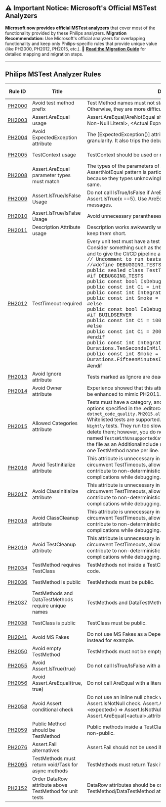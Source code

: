## ⚠️ Important Notice: Microsoft's Official MSTest Analyzers

**Microsoft now provides official MSTest analyzers** that cover most of the functionality provided by these Philips analyzers. 
**Migration Recommendation:** Use Microsoft's official analyzers for overlapping functionality and keep only Philips-specific rules that provide unique value (like PH2000, PH2012, PH2015, etc.).
📖 **[Read the Migration Guide](../Documentation/MSTest-Migration-Guide.md)** for detailed mapping and migration steps.

---

## Philips MSTest Analyzer Rules

| Rule ID | Title                                                | Description                                                  | Migration Status |
| ------- | ---------------------------------------------------- | ------------------------------------------------------------ | ---------------- |
| [PH2000](../Documentation/Diagnostics/PH2000.md)  | Avoid test method  prefix                            | Test Method names must not start with 'Test', 'Ensure', or 'Verify'. Otherwise, they are more difficult to find in sorted lists in Test Explorer. | 📌 **Keep** (Unique) |
| [PH2003](../Documentation/Diagnostics/PH2003.md)  | Assert.AreEqual usage                                | Assert.AreEqual/AreNotEqual should be of the form AreEqual(&lt;Expected Non-Null Literal&gt;, &lt;Actual Expression&gt;) | ⚠️ **Consider [MSTEST0037](https://learn.microsoft.com/dotnet/core/testing/mstest-analyzers/mstest0037)** |
| [PH2004](../Documentation/Diagnostics/PH2004.md)  | Avoid ExpectedException attribute                    | The [ExpectedException()] attribute does not have line number granularity.  It also trips the debugger.  Use Assert.Throws() instead. | ✅ **Use [MSTEST0006](https://learn.microsoft.com/dotnet/core/testing/mstest-analyzers/mstest0006)** |
| [PH2005](../Documentation/Diagnostics/PH2005.md)  | TestContext usage                                    | TestContext should be used or removed.                       | ✅ **Use [MSTEST0005](https://learn.microsoft.com/dotnet/core/testing/mstest-analyzers/mstest0005)** |
| [PH2008](../Documentation/Diagnostics/PH2008.md)  | Assert.AreEqual parameter types must match           | The types of the parameters of Are[Not]Equal must match.  The AssertNotEqual pattern is particularly insidious, as the Assert may pass because they types unknowingly differ, even though the values are the same. | ⚠️ **Consider [MSTEST0037](https://learn.microsoft.com/dotnet/core/testing/mstest-analyzers/mstest0037)** |
| [PH2009](../Documentation/Diagnostics/PH2009.md)  | Assert.IsTrue/IsFalse Usage                          | Do not call IsTrue/IsFalse if AreEqual/AreNotEqual will suffice.  E.g., avoid Assert.IsTrue(x ==5).  Use AreEqual(5, x) instead for clearer error messages. | ⚠️ **Consider [MSTEST0037](https://learn.microsoft.com/dotnet/core/testing/mstest-analyzers/mstest0037)** |
| [PH2010](../Documentation/Diagnostics/PH2010.md)  | Assert.IsTrue/IsFalse Usage                          | Avoid unnecessary parantheses around &lt;expected&gt; and &lt;actual&gt; | 📌 **Keep** (Style) |
| [PH2011](../Documentation/Diagnostics/PH2011.md)  | Description Attribute usage                          | Description works awkwardly with Test Explorer. Avoid literal strings and keep them short. | 📌 **Keep** (Unique) |
| [PH2012](../Documentation/Diagnostics/PH2012.md)  | TestTimeout required                                 | Every unit test must have a test timeout to help prevent CI/CD bloat.  Consider something such as the following to exempt active debugging and to give the CI/CD pipeline a small buffer:<br /><span style="font-family:'Courier New', monospace">// Uncomment to run tests locally in a debugger.<br>//#define DEBUGGING_TESTS<br>     public sealed class TestTimeouts 	{<br> #if DEBUGGING_TESTS<br> 		public const bool IsDebuggingTests = true;<br> 		public const int Ci = int.MaxValue;<br> 		public const int Integration = int.MaxValue;<br> 		public const int Smoke = int.MaxValue;<br> #else<br> 		public const bool IsDebuggingTests = false;<br>   #if BUILDSERVER<br> 		public const int Ci = 1000;<br> #else<br> 		public const int Ci = 200;<br>#endif<br> 		public const int Integration = Durations.TenSecondsInMilliseconds;<br> public const int Smoke = Durations.FifteenMinutesInMilliseconds;</span><br> #endif | 📌 **Keep** (Unique) |
| [PH2013](../Documentation/Diagnostics/PH2013.md)  | Avoid Ignore attribute                               | Tests marked as Ignore are dead code.                        | ✅ **Use [MSTEST0015](https://learn.microsoft.com/dotnet/core/testing/mstest-analyzers/mstest0015)** |
| [PH2014](../Documentation/Diagnostics/PH2014.md)  | Avoid Owner attribute                                | Experience showed that this attribute's contents languished.  This could be enhanced to mimic PH2011. | 📌 **Keep** (Unique) |
| [PH2015](../Documentation/Diagnostics/PH2015.md)  | Allowed Categories attribute                         | Tests must have a category, and the allowed category must match options specified in the .editorconfig.  E.g., `dotnet_code_quality.PH2015.allowed_test_categories=Unit,Integration`<br />Whitelisted tests are supported.  E.g., perhaps you have 100 legacy `Nightly` tests.  They run too slowly to be `Unit` tests.  You do not want to delete them; however, you do not want any more created.  Create a file named `TestsWithUnsupportedCategory.Allowed.txt`in the project.  Mark the file as an AdditionalInclude such that the Analyzer can see it.  Specify one TestMethod name per line. | 📌 **Keep** (Unique) |
| [PH2016](../Documentation/Diagnostics/PH2016.md)  | Avoid TestInitialize attribute                       | This attribute is unnecessary in the C# programming language. They circumvent TestTimeouts, allowing for slower Test Runs.  They can contribute to non-deterministic test execution order, resulting complications while debugging. | ✅ **Use [MSTEST0008](https://learn.microsoft.com/dotnet/core/testing/mstest-analyzers/mstest0008)** |
| [PH2017](../Documentation/Diagnostics/PH2017.md)  | Avoid ClassInitialize attribute                      | This attribute is unnecessary in the C# programming language. They circumvent TestTimeouts, allowing for slower Test Runs.  They can contribute to non-deterministic test execution order, resulting complications while debugging. | ✅ **Use [MSTEST0010](https://learn.microsoft.com/dotnet/core/testing/mstest-analyzers/mstest0010)** |
| [PH2018](../Documentation/Diagnostics/PH2018.md)  | Avoid ClassCleanup attribute                         | This attribute is unnecessary in the C# programming language. They circumvent TestTimeouts, allowing for slower Test Runs.  They can contribute to non-deterministic test execution order, resulting complications while debugging. | ✅ **Use [MSTEST0011](https://learn.microsoft.com/dotnet/core/testing/mstest-analyzers/mstest0011)** |
| [PH2019](../Documentation/Diagnostics/PH2019.md)  | Avoid TestCleanup attribute                          | This attribute is unnecessary in the C# programming language. They circumvent TestTimeouts, allowing for slower Test Runs.  They can contribute to non-deterministic test execution order, resulting complications while debugging. | ✅ **Use [MSTEST0009](https://learn.microsoft.com/dotnet/core/testing/mstest-analyzers/mstest0009)** |
| [PH2034](../Documentation/Diagnostics/PH2034.md)  | TestMethod requires TestClass                        | TestMethods not inside a TestClass are not executed.  They are dead code. | ✅ **Use [MSTEST0030](https://learn.microsoft.com/dotnet/core/testing/mstest-analyzers/mstest0030)** |
| [PH2036](../Documentation/Diagnostics/PH2036.md)  | TestMethod is public                                 | TestMethods must be public.                                  | ✅ **Use [MSTEST0003](https://learn.microsoft.com/dotnet/core/testing/mstest-analyzers/mstest0003)** |
| [PH2037](../Documentation/Diagnostics/PH2037.md)  | TestMethods and DataTestMethods require unique names | TestMethods and DataTestMethods require unique names.        | ⚠️ **Consider [MSTEST0003](https://learn.microsoft.com/dotnet/core/testing/mstest-analyzers/mstest0003)** |
| [PH2038](../Documentation/Diagnostics/PH2038.md)  | TestClass is public                                  | TestClass must be public.                                    | ✅ **Use [MSTEST0002](https://learn.microsoft.com/dotnet/core/testing/mstest-analyzers/mstest0002)** |
| [PH2041](../Documentation/Diagnostics/PH2041.md)  | Avoid MS Fakes                                       | Do not use MS Fakes as a Dependency Injection solution. Use Moq instead for example. | 📌 **Keep** (Unique) |
| [PH2050](../Documentation/Diagnostics/PH2050.md)  | Avoid empty TestMethod                               | TestMethods must not be empty.                               | ⚠️ **Consider [MSTEST0003](https://learn.microsoft.com/dotnet/core/testing/mstest-analyzers/mstest0003)** |
| [PH2055](../Documentation/Diagnostics/PH2055.md)  | Avoid Assert.IsTrue(true)                            | Do not call IsTrue/IsFalse with a literal true/false.        | ⚠️ **Consider [MSTEST0037](https://learn.microsoft.com/dotnet/core/testing/mstest-analyzers/mstest0037)** |
| [PH2056](../Documentation/Diagnostics/PH2056.md)  | Avoid Assert.AreEqual(true, true)                    | Do not call AreEqual with a literal true/false.              | ⚠️ **Consider [MSTEST0037](https://learn.microsoft.com/dotnet/core/testing/mstest-analyzers/mstest0037)** |
| [PH2058](../Documentation/Diagnostics/PH2058.md)  | Avoid Assert conditional check                       | Do not use an inline null check while asserting. Use a different Assert.IsNotNull check. Assert.AreEqual(&lt;actual>?.attribute, &lt;expected>) => Assert.IsNotNull(&lt;actual>); Assert.AreEqual(&lt;actual>.attribute, &lt;expected>) | ✅ **Use [MSTEST0026](https://learn.microsoft.com/dotnet/core/testing/mstest-analyzers/mstest0026)** |
| [PH2059](../Documentation/Diagnostics/PH2059.md)  | Public Method should be TestMethod                   | Public methods inside a TestClass should either be a test method or non-public. | ✅ **Use [MSTEST0029](https://learn.microsoft.com/dotnet/core/testing/mstest-analyzers/mstest0029)** |
| [PH2076](../Documentation/Diagnostics/PH2076.md)  | Assert.Fail alternatives                             | Assert.Fail should not be used if an alternative is more appropriate | ⚠️ **Consider [MSTEST0025](https://learn.microsoft.com/dotnet/core/testing/mstest-analyzers/mstest0025)** |
| [PH2095](../Documentation/Diagnostics/PH2095.md)  | TestMethods must return void/Task for async methods  | TestMethods must return Task if they are async methods, or void if not | ⚠️ **Consider [MSTEST0003](https://learn.microsoft.com/dotnet/core/testing/mstest-analyzers/mstest0003)** |
| [PH2152](../Documentation/Diagnostics/PH2152.md)  | Order DataRow attribute above TestMethod for unit tests | DataRow attributes should be consistently ordered above TestMethod/DataTestMethod attributes on test methods |


